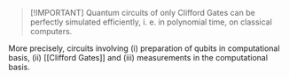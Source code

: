 > [!IMPORTANT] Quantum circuits of only Clifford Gates can be perfectly simulated efficiently, i. e. in polynomial time, on classical computers.

More precisely, circuits involving (i) preparation of qubits in computational basis, (ii) [[Clifford Gates]] and (iii) measurements in the computational basis.